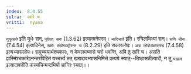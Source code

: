 ```yaml
---
index:  8.4.55
sutra:  स्वरि च
vritti:  nyasa
---
```


`युयुत्सते` इति युधेः सन्, `पूर्ववत् सनः` (1.3.62) इत्यात्मनेपदम्। `आरिप्सते` इति। रत्रिलभिभ्यां सन्। `सनि मीमा` (7.4.54) इत्यादिनेस्, `स्कोः संयोगाद्योरन्त च` (8.2.29) इति सकारलोपः। `अत्र लोपोऽब्यासस्य` (7.4.58) इत्यभ्यासलोपः।
समुच्चयार्थश्चकारः, न केवलमब्यासे चरो भवन्ति, अपि तु खरि च। असति ह्यस्मिंश्चकारेऽनन्तरविहितं यच्चर्त्त्वं तत् खरादावभ्यासनिमित्ते प्रत्यये स्यात्--तिष्ठासतीत्यादौ, न तु `चखाद` इत्यादावपीति कस्यचिन्मन्दभियो भ्रान्तिः स्यात्।।

